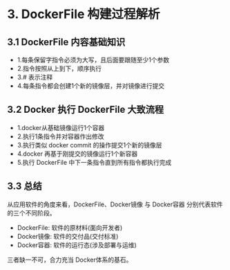 # 3. DockerFile 构建过程解析

## 3.1 DockerFile 内容基础知识

* 1.每条保留字指令必须为大写，且后面要跟随至少1个参数
* 2.指令按照从上到下，顺序执行
* 3.# 表示注释
* 4.每条指令都会创建1个新的镜像层，并对镜像进行提交


## 3.2 Docker 执行 DockerFile 大致流程
* 1.docker从基础镜像运行1个容器
* 2.执行1条指令并对容器作出修改
* 3.执行类似 docker commit 的操作提交1个新的镜像层
* 4.docker 再基于刚提交的镜像运行1个新容器
* 5.执行 DockerFile 中下一条指令直到所有指令都执行完成

## 3.3 总结

从应用软件的角度来看，DockerFile、Docker镜像 与 Docker容器 分别代表软件的三个不同阶段。

* DockerFile: 软件的原材料(面向开发者)
* Docker镜像: 软件的交付品(交付标准)
* Docker容器: 软件的运行态(涉及部署与运维)

三者缺一不可，合力充当 Docker体系的基石。

